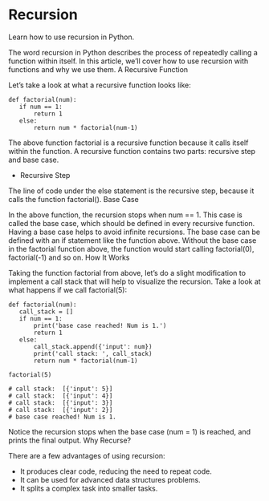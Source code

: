 # Recursion

Learn how to use recursion in Python.

The word recursion in Python describes the process of repeatedly calling a function within itself. In this article, we’ll cover how to use recursion with functions and why we use them.
A Recursive Function

Let’s take a look at what a recursive function looks like:
````
def factorial(num):
   if num == 1:
       return 1
   else:
       return num * factorial(num-1)
````
The above function factorial is a recursive function because it calls itself within the function. A recursive function contains two parts: recursive step and base case.
* Recursive Step

The line of code under the else statement is the recursive step, because it calls the function factorial().
Base Case

In the above function, the recursion stops when num == 1. This case is called the base case, which should be defined in every recursive function. Having a base case helps to avoid infinite recursions. The base case can be defined with an if statement like the function above. Without the base case in the factorial function above, the function would start calling factorial(0), factorial(-1) and so on.
How It Works

Taking the function factorial from above, let’s do a slight modification to implement a call stack that will help to visualize the recursion. Take a look at what happens if we call factorial(5):
````
def factorial(num):
   call_stack = []
   if num == 1:
       print('base case reached! Num is 1.')
       return 1
   else:
       call_stack.append({'input': num})
       print('call stack: ', call_stack)
       return num * factorial(num-1)
 
factorial(5)
 
# call stack:  [{'input': 5}]
# call stack:  [{'input': 4}]
# call stack:  [{'input': 3}]
# call stack:  [{'input': 2}]
# base case reached! Num is 1.
````

Notice the recursion stops when the base case (num = 1) is reached, and prints the final output.
Why Recurse?

There are a few advantages of using recursion:

*    It produces clear code, reducing the need to repeat code.
*    It can be used for advanced data structures problems.
*    It splits a complex task into smaller tasks.

